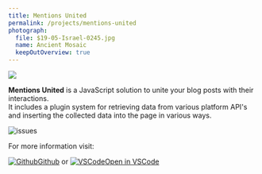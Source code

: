 ```yaml
---
title: Mentions United
permalink: /projects/mentions-united
photograph:
  file: $19-05-Israel-0245.jpg
  name: Ancient Mosaic
  keepOutOverview: true
---
```


<img src="/images/mentions-united.svg" class="float-left-mini no-zoom">

**Mentions United** is a JavaScript solution to unite your blog posts with their interactions.  
It includes a plugin system for retrieving data from various platform API's and inserting the collected data into the page in various ways.

<div class="shields-io">

![issues](https://img.shields.io/github/issues/kristofzerbe/Mentions-United?label=github%20issues&style=flat-square)

</div>

For more information visit:

<div class="brand-links">
<a href="https://github.com/kristofzerbe/Mentions-United" class="github"><img src="/images/brands/github.svg" alt="Github" /><span>Github</span></a>
<span style="margin-top:25px">or</span>
<a href="https://vscode.dev/github/kristofzerbe/Mentions-United" class="vscode"><img src="/images/brands/vscode.svg" alt="VSCode" /><span>Open in VSCode</span></a>
</div>

<!-- {% github_readme "kristofzerbe" "Mentions-United" %} -->